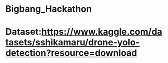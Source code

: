 
# Bigbang_Hackathon
# Dataset:https://www.kaggle.com/datasets/sshikamaru/drone-yolo-detection?resource=download
